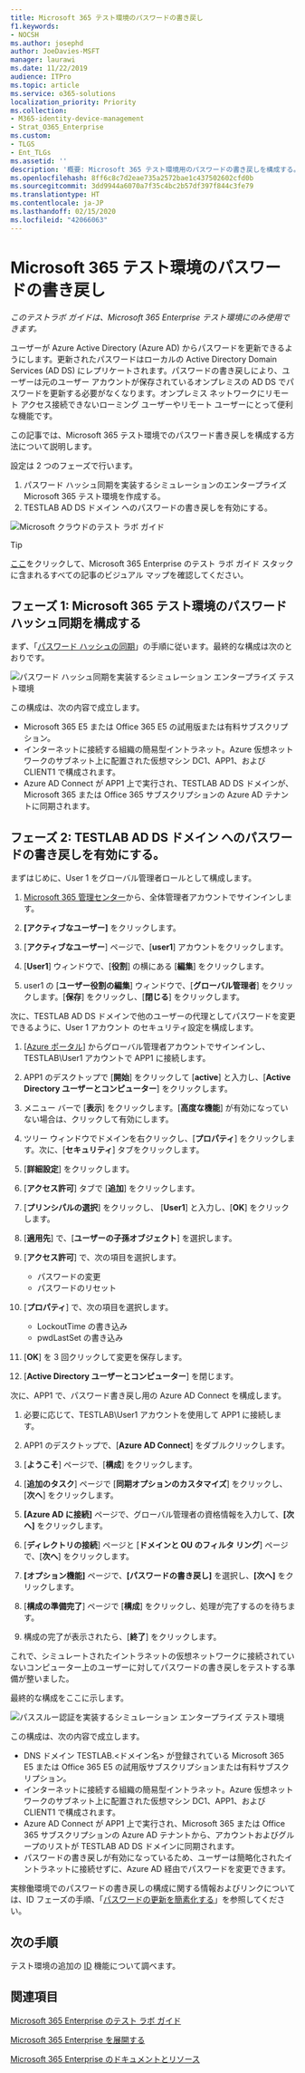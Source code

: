 ```yaml
---
title: Microsoft 365 テスト環境のパスワードの書き戻し
f1.keywords:
- NOCSH
ms.author: josephd
author: JoeDavies-MSFT
manager: laurawi
ms.date: 11/22/2019
audience: ITPro
ms.topic: article
ms.service: o365-solutions
localization_priority: Priority
ms.collection:
- M365-identity-device-management
- Strat_O365_Enterprise
ms.custom:
- TLGS
- Ent_TLGs
ms.assetid: ''
description: '概要: Microsoft 365 テスト環境用のパスワードの書き戻しを構成する。'
ms.openlocfilehash: 8ff6c8c7d2eae735a2572bae1c437502602cfd0b
ms.sourcegitcommit: 3dd9944a6070a7f35c4bc2b57df397f844c3fe79
ms.translationtype: HT
ms.contentlocale: ja-JP
ms.lasthandoff: 02/15/2020
ms.locfileid: "42066063"
---
```

# <a name="password-writeback-for-your-microsoft-365-test-environment"></a>Microsoft 365 テスト環境のパスワードの書き戻し

*このテストラボ ガイドは、Microsoft 365 Enterprise テスト環境にのみ使用できます。*

ユーザーが Azure Active Directory (Azure AD) からパスワードを更新できるようにします。更新されたパスワードはローカルの Active Directory Domain Services (AD DS) にレプリケートされます。パスワードの書き戻しにより、ユーザーは元のユーザー アカウントが保存されているオンプレミスの AD DS でパスワードを更新する必要がなくなります。オンプレミス ネットワークにリモート アクセス接続できないローミング ユーザーやリモート ユーザーにとって便利な機能です。

この記事では、Microsoft 365 テスト環境でのパスワード書き戻しを構成する方法について説明します。

設定は 2 つのフェーズで行います。

1.  パスワード ハッシュ同期を実装するシミュレーションのエンタープライズ Microsoft 365 テスト環境を作成する。
2.  TESTLAB AD DS ドメイン へのパスワードの書き戻しを有効にする。
    
![Microsoft クラウドのテスト ラボ ガイド](../media/m365-enterprise-test-lab-guides/cloud-tlg-icon.png) 
    
> [!TIP]
> [ここ](../media/m365-enterprise-test-lab-guides/Microsoft365EnterpriseTLGStack.pdf)をクリックして、Microsoft 365 Enterprise のテスト ラボ ガイド スタックに含まれるすべての記事のビジュアル マップを確認してください。
  
## <a name="phase-1-configure-password-hash-synchronization-for-your-microsoft-365-test-environment"></a>フェーズ 1: Microsoft 365 テスト環境のパスワード ハッシュ同期を構成する

まず、「[パスワード ハッシュの同期](password-hash-sync-m365-ent-test-environment.md)」の手順に従います。最終的な構成は次のとおりです。
  
![パスワード ハッシュ同期を実装するシミュレーション エンタープライズ テスト環境](../media/pass-through-auth-m365-ent-test-environment/Phase1.png)
  
この構成は、次の内容で成立します。 
  
- Microsoft 365 E5 または Office 365 E5 の試用版または有料サブスクリプション。
- インターネットに接続する組織の簡易型イントラネット。Azure 仮想ネットワークのサブネット上に配置された仮想マシン DC1、APP1、および CLIENT1 で構成されます。 
- Azure AD Connect が APP1 上で実行され、TESTLAB AD DS ドメインが、Microsoft 365 または Office 365 サブスクリプションの Azure AD テナントに同期されます。

## <a name="phase-2-enable-password-writeback-for-the-testlab-ad-ds-domain"></a>フェーズ 2: TESTLAB AD DS ドメイン へのパスワードの書き戻しを有効にする。

まずはじめに、User 1 をグローバル管理者ロールとして構成します。

1. [Microsoft 365 管理センター](https://portal.microsoft.com)から、全体管理者アカウントでサインインします。

2. **[アクティブなユーザー]** をクリックします。
 
3. [**アクティブなユーザー**] ページで、[**user1**] アカウントをクリックします。

4. [**User1**] ウィンドウで、[**役割**] の横にある [**編集**] をクリックします。

5. user1 の [**ユーザー役割の編集**] ウィンドウで、[**グローバル管理者**] をクリックします。[**保存**] をクリックし、[**閉じる**] をクリックします。

次に、TESTLAB AD DS ドメインで他のユーザーの代理としてパスワードを変更できるように、User 1 アカウント のセキュリティ設定を構成します。

1. [[Azure ポータル](https://portal.azure.com)] からグローバル管理者アカウントでサインインし、TESTLAB\User1 アカウントで APP1 に接続します。

2.  APP1 のデスクトップで [**開始**] をクリックして [**active**] と入力し、[**Active Directory ユーザーとコンピューター**] をクリックします。

3. メニュー バーで [**表示**] をクリックします。[**高度な機能**] が有効になっていない場合は、クリックして有効にします。

4. ツリー ウィンドウでドメインを右クリックし、[**プロパティ**] をクリックします。次に、[**セキュリティ**] タブをクリックします。

5. [**詳細設定**] をクリックします。

6. [**アクセス許可**] タブで [**追加**] をクリックします。

7. [**プリンシパルの選択**] をクリックし、 [**User1**] と入力し、[**OK**] をクリックします。

8. [**適用先**] で、[**ユーザーの子孫オブジェクト**] を選択します。

9. [**アクセス許可**] で、次の項目を選択します。

    - パスワードの変更
    - パスワードのリセット

10. [**プロパティ**] で、次の項目を選択します。
    - LockoutTime の書き込み
    - pwdLastSet の書き込み

11. [**OK**] を 3 回クリックして変更を保存します。

12. [**Active Directory ユーザーとコンピューター**] を閉じます。

次に、APP1 で、パスワード書き戻し用の Azure AD Connect を構成します。

1. 必要に応じて、TESTLAB\User1 アカウントを使用して APP1 に接続します。

2. APP1 のデスクトップで、[**Azure AD Connect**] をダブルクリックします。

3. [**ようこそ**] ページで、[**構成**] をクリックします。

4. [**追加のタスク**] ページで [**同期オプションのカスタマイズ**] をクリックし、[**次へ**] をクリックします。

5. **[Azure AD に接続]** ページで、グローバル管理者の資格情報を入力して、**[次へ]** をクリックします。

6. [**ディレクトリの接続**] ページと [**ドメインと OU のフィルタ リング**] ページで、[**次へ**] をクリックします。

7. **[オプション機能]** ページで、**[パスワードの書き戻し]** を選択し、**[次へ]** をクリックします。 

8. [**構成の準備完了**] ページで [**構成**] をクリックし、処理が完了するのを待ちます。

9. 構成の完了が表示されたら、[**終了**] をクリックします。

これで、シミュレートされたイントラネットの仮想ネットワークに接続されていないコンピューター上のユーザーに対してパスワードの書き戻しをテストする準備が整いました。

最終的な構成をここに示します。

![パススルー認証を実装するシミュレーション エンタープライズ テスト環境](../media/pass-through-auth-m365-ent-test-environment/Phase1.png)

この構成は、次の内容で成立します。

- DNS ドメイン TESTLAB.\<ドメイン名> が登録されている Microsoft 365 E5 または Office 365 E5 の試用版サブスクリプションまたは有料サブスクリプション。
- インターネットに接続する組織の簡易型イントラネット。Azure 仮想ネットワークのサブネット上に配置された仮想マシン DC1、APP1、および CLIENT1 で構成されます。 
- Azure AD Connect が APP1 上で実行され、Microsoft 365 または Office 365 サブスクリプションの Azure AD テナントから、アカウントおよびグループのリストが TESTLAB AD DS ドメインに同期されます。 
- パスワードの書き戻しが有効になっているため、ユーザーは簡略化されたイントラネットに接続せずに、Azure AD 経由でパスワードを変更できます。

実稼働環境でのパスワードの書き戻しの構成に関する情報およびリンクについては、ID フェーズの手順、「[パスワードの更新を簡素化する](identity-add-user-accounts.md#identity-pw-writeback)」を参照してください。

## <a name="next-step"></a>次の手順

テスト環境の追加の [ID](m365-enterprise-test-lab-guides.md#identity) 機能について調べます。

## <a name="see-also"></a>関連項目

[Microsoft 365 Enterprise のテスト ラボ ガイド](m365-enterprise-test-lab-guides.md)

[Microsoft 365 Enterprise を展開する](deploy-microsoft-365-enterprise.md)

[Microsoft 365 Enterprise のドキュメントとリソース](https://docs.microsoft.com/microsoft-365-enterprise/)


